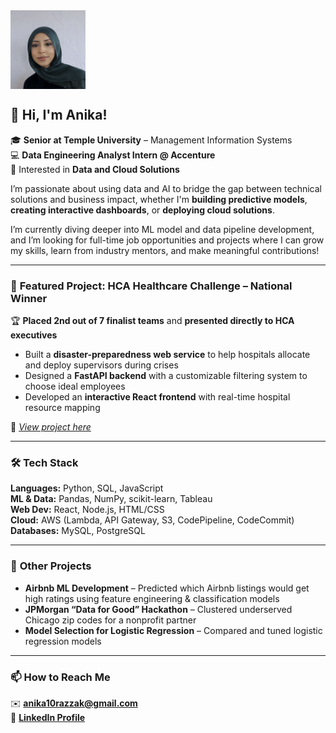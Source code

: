 <img src="headshot.png" width="120" align="left" />
<br clear="left"/>

## 👋 Hi, I'm Anika!

🎓 **Senior at Temple University** – Management Information Systems  
💻 **Data Engineering Analyst Intern @ Accenture**  
🌟 Interested in **Data and Cloud Solutions**

I’m passionate about using data and AI to bridge the gap between technical solutions and business impact, whether I'm **building predictive models**, **creating interactive dashboards**, or **deploying cloud solutions**.

I’m currently diving deeper into ML model and data pipeline development, and I’m looking for full-time job opportunities and projects where I can grow my skills, learn from industry mentors, and make meaningful contributions!

---

### 🎯 **Featured Project: HCA Healthcare Challenge – National Winner**
🏆 **Placed 2nd out of 7 finalist teams** and **presented directly to HCA executives**

- Built a **disaster-preparedness web service** to help hospitals allocate and deploy supervisors during crises  
- Designed a **FastAPI backend** with a customizable filtering system to choose ideal employees  
- Developed an **interactive React frontend** with real-time hospital resource mapping 

📂 *[View project here](#)*

---

### 🛠 **Tech Stack**
**Languages:** Python, SQL, JavaScript  
**ML & Data:** Pandas, NumPy, scikit-learn, Tableau  
**Web Dev:** React, Node.js, HTML/CSS  
**Cloud:** AWS (Lambda, API Gateway, S3, CodePipeline, CodeCommit)  
**Databases:** MySQL, PostgreSQL  

---

### 🚀 **Other Projects**
- **Airbnb ML Development** – Predicted which Airbnb listings would get high ratings using feature engineering & classification models 
- **JPMorgan “Data for Good” Hackathon** – Clustered underserved Chicago zip codes for a nonprofit partner  
- **Model Selection for Logistic Regression** – Compared and tuned logistic regression models

---

### 📫 **How to Reach Me**
✉️  **anika10razzak@gmail.com**  
👤 [**LinkedIn Profile**](https://www.linkedin.com/in/anika-razzak/)




<!--
**anikarazz/anikarazz** is a ✨ _special_ ✨ repository because its `README.md` (this file) appears on your GitHub profile.

Here are some ideas to get you started:

- 🔭 I’m currently working on ...
- 🌱 I’m currently learning ...
- 👯 I’m looking to collaborate on ...
- 🤔 I’m looking for help with ...
- 💬 Ask me about ...
- 📫 How to reach me: ...
- 😄 Pronouns: ...
- ⚡ Fun fact: ...
-->
